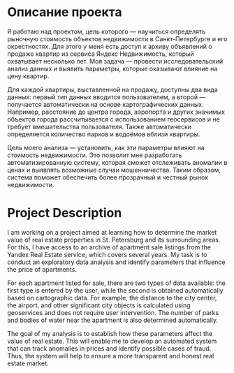 # Описание проекта

Я работаю над проектом, цель которого — научиться определять рыночную стоимость объектов недвижимости в Санкт-Петербурге и его окрестностях. Для этого у меня есть доступ к архиву объявлений о продаже квартир из сервиса Яндекс Недвижимость, который охватывает несколько лет. Моя задача — провести исследовательский анализ данных и выявить параметры, которые оказывают влияние на цену квартир.

Для каждой квартиры, выставленной на продажу, доступны два вида данных: первый тип данных вводится пользователем, а второй — получается автоматически на основе картографических данных. Например, расстояние до центра города, аэропорта и других значимых объектов города рассчитывается с использованием геосервисов и не требует вмешательства пользователя. Также автоматически определяется количество парков и водоёмов вблизи квартиры.

Цель моего анализа — установить, как эти параметры влияют на стоимость недвижимости. Это позволит мне разработать автоматизированную систему, которая сможет отслеживать аномалии в ценах и выявлять возможные случаи мошенничества. Таким образом, система поможет обеспечить более прозрачный и честный рынок недвижимости.


# Project Description
I am working on a project aimed at learning how to determine the market value of real estate properties in St. Petersburg and its surrounding areas. For this, I have access to an archive of apartment sale listings from the Yandex Real Estate service, which covers several years. My task is to conduct an exploratory data analysis and identify parameters that influence the price of apartments.

For each apartment listed for sale, there are two types of data available: the first type is entered by the user, while the second is obtained automatically based on cartographic data. For example, the distance to the city center, the airport, and other significant city objects is calculated using geoservices and does not require user intervention. The number of parks and bodies of water near the apartment is also determined automatically.

The goal of my analysis is to establish how these parameters affect the value of real estate. This will enable me to develop an automated system that can track anomalies in prices and identify possible cases of fraud. Thus, the system will help to ensure a more transparent and honest real estate market.
